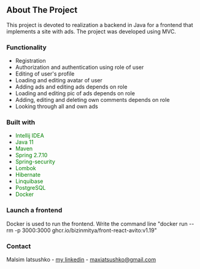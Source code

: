 <!-- ABOUT THE PROJECT -->
## About The Project
This project is devoted to realization a backend in Java for a frontend that implements a site with ads.
The project was developed using MVC.

### Functionality
* Registration
* Authorization and authentication using role of user
* Editing of user's profile
* Loading and editing avatar of user
* Adding ads and editing ads depends on role
* Loading and editing pic of ads depends on role
* Adding, editing and deleting own comments depends on role
* Looking through all and own ads

### Built with

* <span style="color: green"> Intellij IDEA </span>
* <span style="color: green"> Java 11 </span>
* <span style="color: green"> Maven </span>
* <span style="color: green"> Spring 2.7.10 </span>
* <span style="color: green"> Spring-security </span> 
* <span style="color: green"> Lombok </span>
* <span style="color: green"> Hibernate </span>
* <span style="color: green"> Linquibase </span>
* <span style="color: green"> PostgreSQL </span>
* <span style="color: green"> Docker </span>

### Launch a frontend
Docker is used to run the frontend. 
Write the command line "docker run --rm -p 3000:3000 ghcr.io/bizinmitya/front-react-avito:v1.19"


### Contact

Malsim Iatsushko - [my linkedin](href="www.linkedin.com/in/iatsushko") - maxiatsushko@gmail.com